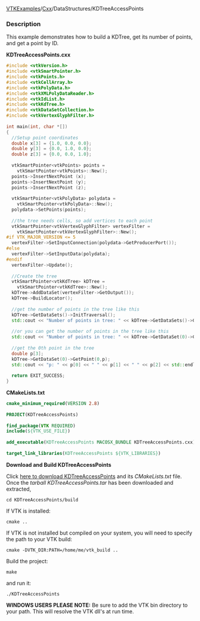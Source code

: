 [VTKExamples](Home)/[Cxx](Cxx)/DataStructures/KDTreeAccessPoints

### Description
This example demonstrates how to build a KDTree, get its number of points, and get a point by ID.

**KDTreeAccessPoints.cxx**
```c++
#include <vtkVersion.h>
#include <vtkSmartPointer.h>
#include <vtkPoints.h>
#include <vtkCellArray.h>
#include <vtkPolyData.h>
#include <vtkXMLPolyDataReader.h>
#include <vtkIdList.h>
#include <vtkKdTree.h>
#include <vtkDataSetCollection.h>
#include <vtkVertexGlyphFilter.h>
 
int main(int, char *[])
{
  //Setup point coordinates
  double x[3] = {1.0, 0.0, 0.0};
  double y[3] = {0.0, 1.0, 0.0};
  double z[3] = {0.0, 0.0, 1.0};
 
  vtkSmartPointer<vtkPoints> points = 
    vtkSmartPointer<vtkPoints>::New();
  points->InsertNextPoint (x);
  points->InsertNextPoint (y);
  points->InsertNextPoint (z);
  
  vtkSmartPointer<vtkPolyData> polydata = 
    vtkSmartPointer<vtkPolyData>::New();
  polydata->SetPoints(points);
  
  //the tree needs cells, so add vertices to each point
  vtkSmartPointer<vtkVertexGlyphFilter> vertexFilter = 
    vtkSmartPointer<vtkVertexGlyphFilter>::New();
#if VTK_MAJOR_VERSION <= 5
  vertexFilter->SetInputConnection(polydata->GetProducerPort());
#else
  vertexFilter->SetInputData(polydata);
#endif
  vertexFilter->Update();
  
  //Create the tree
  vtkSmartPointer<vtkKdTree> kDTree = 
    vtkSmartPointer<vtkKdTree>::New();
  kDTree->AddDataSet(vertexFilter->GetOutput());
  kDTree->BuildLocator();
 
  //get the number of points in the tree like this
  kDTree->GetDataSets()->InitTraversal();
  std::cout << "Number of points in tree: " << kDTree->GetDataSets()->GetNextDataSet()->GetNumberOfPoints() << std::endl;
 
  //or you can get the number of points in the tree like this
  std::cout << "Number of points in tree: " << kDTree->GetDataSet(0)->GetNumberOfPoints() << std::endl;
 
  //get the 0th point in the tree
  double p[3];
  kDTree->GetDataSet(0)->GetPoint(0,p);
  std::cout << "p: " << p[0] << " " << p[1] << " " << p[2] << std::endl;
 
  return EXIT_SUCCESS;
}
```
**CMakeLists.txt**
```cmake
cmake_minimum_required(VERSION 2.8)
 
PROJECT(KDTreeAccessPoints)
 
find_package(VTK REQUIRED)
include(${VTK_USE_FILE})
 
add_executable(KDTreeAccessPoints MACOSX_BUNDLE KDTreeAccessPoints.cxx)
 
target_link_libraries(KDTreeAccessPoints ${VTK_LIBRARIES})
```

**Download and Build KDTreeAccessPoints**

Click [here to download KDTreeAccessPoints](https://github.com/lorensen/VTKWikiExamplesTarballs/raw/master/KDTreeAccessPoints.tar) and its *CMakeLists.txt* file.
Once the *tarball KDTreeAccessPoints.tar* has been downloaded and extracted,
```
cd KDTreeAccessPoints/build 
```
If VTK is installed:
```
cmake ..
```
If VTK is not installed but compiled on your system, you will need to specify the path to your VTK build:
```
cmake -DVTK_DIR:PATH=/home/me/vtk_build ..
```
Build the project:
```
make
```
and run it:
```
./KDTreeAccessPoints
```
**WINDOWS USERS PLEASE NOTE:** Be sure to add the VTK bin directory to your path. This will resolve the VTK dll's at run time.

